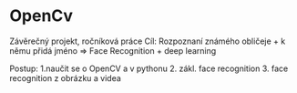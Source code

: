 # OpenCv
Závěrečný projekt, ročníková práce
Cíl: Rozpoznaní známého obličeje + k němu přidá jméno => Face Recognition + deep learning

Postup: 
1.naučit se o OpenCV a v pythonu
2. zákl. face recognition
3. face recognition z obrázku a videa
